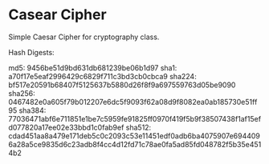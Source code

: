 # Casear Cipher
Simple Caesar Cipher for cryptography class.

Hash Digests:

md5: 9456be51d9bd631db681239be06b1d97
sha1: a70f17e5eaf2996429c6829f711c3bd3cb0cbca9
sha224: bf517e20591b68407f5125637b5880d26f8f9a697559763d05be9090
sha256: 0467482e0a605f79b012207e6dc5f9093f62a08d9f8082ea0ab185730e51ff95
sha384: 77036471abf6e711851e1be7c5959fe91825ff0970f419f5b9f38507438f1af15efd077820a17ee02e33bbd1c0fab9ef
sha512: cdad451aa8a479e171deb5c0c2093c53e11451edf0adb6ba4075907e6944096a28a5ce9835d6c23adb8f4cc4d12fd71c78ae0fa5ad85fd048782f5b35e4514b2
